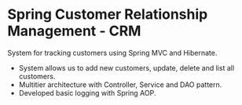 # Spring Customer Relationship Management - CRM

System for tracking customers using Spring MVC and Hibernate.
* System allows us to add new customers, update, delete and list all customers.
* Multitier architecture with Controller, Service and DAO pattern. 
* Developed basic logging with Spring AOP.
